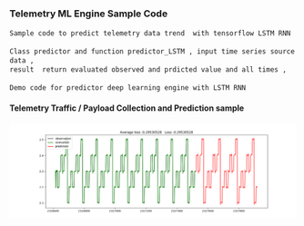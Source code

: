 ### Telemetry ML Engine Sample Code
    
    Sample code to predict telemetry data trend  with tensorflow LSTM RNN

    Class predictor and function predictor_LSTM , input time series source data ,
    result  return evaluated observed and prdicted value and all times ,

    Demo code for predictor deep learning engine with LSTM RNN 
    
#### Telemetry Traffic / Payload Collection and Prediction sample 

![N|Solid](predict_result.png)